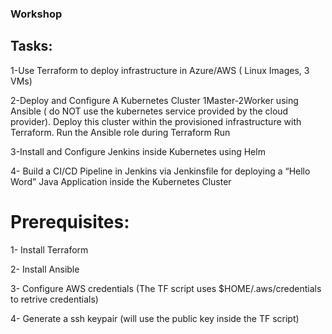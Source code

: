 ### Workshop

## Tasks:

1-Use Terraform to deploy infrastructure in Azure/AWS ( Linux Images, 3 VMs)

2-Deploy and Configure A Kubernetes Cluster 1Master-2Worker using Ansible ( do NOT use the kubernetes service provided by the cloud provider). Deploy this cluster within the provisioned infrastructure with Terraform. Run the Ansible role during Terraform Run

3-Install and Configure Jenkins inside Kubernetes using Helm

4- Build a CI/CD Pipeline in Jenkins via Jenkinsfile for deploying a “Hello Word” Java Application inside the Kubernetes Cluster

# Prerequisites:

1- Install Terraform

2- Install Ansible

3- Configure AWS credentials (The TF script uses $HOME/.aws/credentials to retrive credentials)

4- Generate a ssh keypair (will use the public key inside the TF script)
